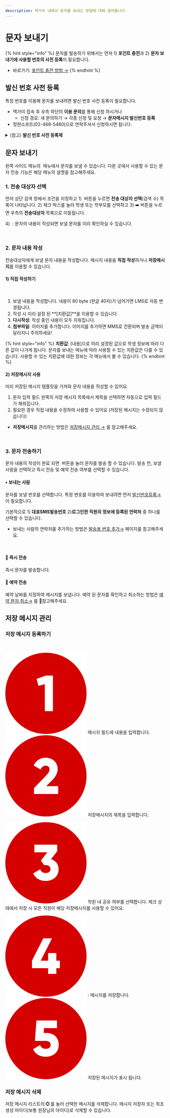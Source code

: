 ```yaml
---
description: 맥가이 내에서 문자를 보내는 방법에 대해 알아봅니다.
---
```


# 문자 보내기

{% hint style="info" %}
문자를 발송하기 위해서는 먼저 1) **포인트 충전**과 2) **문자 보내기에 사용할 번호의 사전 등록**이 필요합니다.

* 바로가기: [포인트 충전 방법 →](../fee/payment-1.md#undefined)
{% endhint %}

## 발신 번호 사전 등록

특정 번호를 이용해 문자를 보내려면 발신 번호 사전 등록이 필요합니다.&#x20;

* 맥가이 접속 후 우측 하단의 **이용 문의**를 통해 신청 하시거나
  * 신청 경로: 새 문의하기 → 각종 신청 및 요청 → **문자메시지 발신번호 등록**
* 정현소프트(02-469-5480)으로 연락주셔서 신청하시면 됩니다.

<details>

<summary>(참고) <strong>발신 번호 사전 등록제</strong></summary>

전기통신사업법 제 84조 2항에 의거하여 거짓으로 표시된 전화번호로 인한 이용자 피해 예방을 위해서 문자 발송 시 사전 인증된 발신 번호만 사용하도록 하는 등록제도입니다.

</details>

## 문자 보내기

왼쪽 사이드 메뉴의 <img src="../../.gitbook/assets/문자보내기.png" alt="" data-size="line"> 메뉴에서 문자를 보낼 수 있습니다. 다른 곳에서 사용할 수 있는 문자 전송 기능은 해당 메뉴의 설명을 참고해주세요.

### 1. 전송 대상자 선택

먼저 상단 검색 창에서 조건을 지정하고 1) <img src="../../.gitbook/assets/btn_검색 (1).png" alt="" data-size="line"> 버튼을 누르면 **전송 대상자 선택**(검색 수) 목록이 나타납니다. 2) 체크 박스를 눌러 학생 또는 학부모를 선택하고 3) ➡️ 버튼을 누르면 우측의 **전송대상자** 목록으로 이동됩니다.

4\) <img src="../../.gitbook/assets/btn_미리보기.png" alt="" data-size="line"> : 문자의 내용이 작성되면 보낼 문자를 미리 확인하실 수 있습니다.

<figure><img src="../../.gitbook/assets/전송대상자선택 (1).png" alt=""><figcaption></figcaption></figure>

### 2. 문자 내용 작성

전송대상자에게 보낼 문자 내용을 작성합니다. 메시지 내용을 **직접 작성**하거나 **저장메시지**를 이용할 수 있습니다.

#### 1) 직접 작성하기

<figure><img src="../../.gitbook/assets/문자보내기_직접작성.png" alt=""><figcaption></figcaption></figure>

1. &#x20;보낼 내용을 작성합니다. 내용이 80 byte (한글 40자)가 넘어가면 LMS로 자동 변경됩니다.
2. 작성 시 미리 설정 된 **\[치환값]**을 이용할 수 있습니다
3. **다시작성**: 작성 중인 내용이 모두 지워집니다.&#x20;
4. **첨부파일**: 이미지를 추가합니다. 이미지를 추가하면 MMS로 전환되며 발송 금액이 달라지니 주의하세요!

{% hint style="info" %}
**치환값**: \[내용]으로 미리 설정된 값으로 학생 정보에 따라 다른 값이 나가게 됩니다. 문자를 보내는 메뉴에 따라 사용할 수 있는 치환값은 다를 수 있습니다. 사용할 수 있는 치환값에 대한 정보는 각 메뉴에서 볼 수 있습니다.
{% endhint %}

#### 2) 저장메시지 사용

미리 저장된 메시지 템플릿을 가져와 문자 내용을 작성할 수 있어요.&#x20;

1. 문자 입력 필드 왼쪽의 저장 메시지 목록에서 제목을 선택하면 자동으로 입력 필드가 채워집니다.&#x20;
2. 필요한 경우 직접 내용을 수정하여 사용할 수 있어요 (저장된 메시지는 수정되지 않습니다)

* **저장메시지**를 관리하는 방법은 [저장메시지 관리 →](./#undefined-6) 를 참고해주세요.

<figure><img src="../../.gitbook/assets/저장메시지사용.png" alt=""><figcaption></figcaption></figure>

### 3. 문자 전송하기

문자 내용의 작성이 완료 되면 <img src="../../.gitbook/assets/btn_문자보내기.png" alt="" data-size="line"> 버튼을 눌러 문자를 발송 할 수 있습니다. 발송 전, 보낼 사람을 선택하고 즉시 전송 및 예약 전송 여부를 선택할 수 있습니다.

#### ▪️ 보내는 사람

문자를 보낼 번호를 선택합니다. 특정 번호를 이용하여 보내려면 먼저 [발신번호등록→](./#undefined) 이 필요합니다.

기본적으로 1) **대표SMS발송번호** 2)**로그인한 직원의 정보에 등록된 연락처** 중 하나를 선택할 수 있습니다.&#x20;

* 보내는 사람의 연락처를 추가하는 방법은 [발송용 번호 추가→](add-hp.md#undefined-1) 페이지를 참고해주세요.

<figure><img src="../../.gitbook/assets/보내는사람 선택.svg" alt=""><figcaption></figcaption></figure>

#### 🔘 즉시 전송

즉시 문자를 발송합니다.

#### 🔘 예약 전송

예약 날짜를 지정하여 메시지를 보냅니다. 예약 된 문자를 확인하고 취소하는 방법은 [예약 문자 취소→](result.md#undefined-2) 를 참고해주세요.

## 저장 메시지 관리

### 저장 메시지 등록하기

<figure><img src="../../.gitbook/assets/저장메시지.png" alt=""><figcaption></figcaption></figure>

<img src="../../.gitbook/assets/number-1.png" alt="" data-size="line"> 메시지 필드에 내용을 입력합니다. <img src="../../.gitbook/assets/number-2.png" alt="" data-size="line"> 저장메시지의 제목을 입력합니다.

<img src="../../.gitbook/assets/number-3.png" alt="" data-size="line"> 학원 내 공유 여부를 선택합니다. 체크 상태에서 저장 시 모든 직원이 해당 저장메시지를 사용할 수 있어요.

<img src="../../.gitbook/assets/number-4.png" alt="" data-size="line"> <img src="../../.gitbook/assets/btn_문자저장.png" alt="" data-size="line">: 메시지를 저장합니다. <img src="../../.gitbook/assets/number-5.png" alt="" data-size="line"> 저장된 메시지가 표시 됩니다.

### 저장 메시지 삭제

저장 메시지 리스트의 ❎ 를 눌러 선택한 메시지를 삭제합니다. 메시지 저장자 또는 최초 생성 아이디(보통 원장님의 아이디)로 삭제할 수 있습니다.
